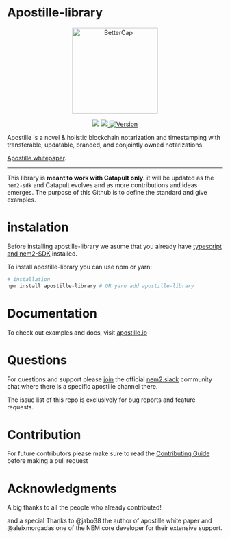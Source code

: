 # Apostille-library
<p align="center">
  <img alt="BetterCap" src="https://apostille.io/apostille.png" height="200" />
  <p align="center">
    <a href="https://travis-ci.org/luxtagofficial/Apostille-library"><img src="https://travis-ci.org/luxtagofficial/Apostille-library.svg?branch=master"></a>
    <a href="https://codecov.io/gh/luxtagofficial/Apostille-library">
    <img src="https://codecov.io/gh/luxtagofficial/Apostille-library/branch/master/graph/badge.svg" />
    </a>
    <a href="https://www.npmjs.com/package/apostille-library"><img alt="Version" src="https://img.shields.io/npm/v/apostille-library.svg"></a>
  </p>
</p>

Apostille is a novel & holistic blockchain notarization and timestamping with transferable, updatable, branded, and conjointly owned notarizations.

[Apostille whitepaper](https://nem.io/wp-content/themes/nem/files/ApostilleWhitePaper.pdf).

---

This library is **meant to work with Catapult only.** it will be updated as the `nem2-sdk` and Catapult evolves and as more contributions and ideas emerges. The purpose of this Github is to define the standard and give examples.
# instalation
Before installing apostille-library we asume that you already have [typescript and nem2-SDK](https://nemtech.github.io/getting-started/setup-workstation.html#typescript-javascript) installed.

To install apostille-library you can use npm or yarn:
```bash
# installation
npm install apostille-library # OR yarn add apostille-library
```
# Documentation
To check out examples and docs, visit [apostille.io](https://apostille.io)
# Questions
For questions and support please [join](http://beta.catapult.mijin.io/slack) the official [nem2.slack](https://nem2.slack.com/#apostille) community chat where there is a specific apostille channel there. 

The issue list of this repo is exclusively for bug reports and feature requests.
# Contribution
For future contributors please make sure to read the [Contributing Guide](./.github/CONTRIBUTING.md) before making a pull request
# Acknowledgments
A big thanks to all the people who already contributed!

and a special Thanks to @jabo38 the author of apostille white paper and @aleixmorgadas one of the NEM core developer for their extensive support.
